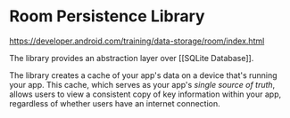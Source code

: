 # Room Persistence Library
https://developer.android.com/training/data-storage/room/index.html

The library provides an abstraction layer over [[SQLite Database]].

The library creates a cache of your app's data on a device that's running your app. This cache, which serves as your app's *single source of truth*, allows users to view a consistent copy of key information within your app, regardless of whether users have an internet connection.
